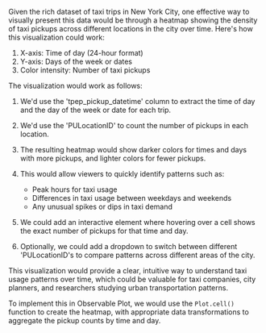 Given the rich dataset of taxi trips in New York City, one effective way to visually present this data would be through a heatmap showing the density of taxi pickups across different locations in the city over time. Here's how this visualization could work:

1. X-axis: Time of day (24-hour format)
2. Y-axis: Days of the week or dates
3. Color intensity: Number of taxi pickups

The visualization would work as follows:

1. We'd use the 'tpep_pickup_datetime' column to extract the time of day and the day of the week or date for each trip.

2. We'd use the 'PULocationID' to count the number of pickups in each location.

3. The resulting heatmap would show darker colors for times and days with more pickups, and lighter colors for fewer pickups.

4. This would allow viewers to quickly identify patterns such as:
   - Peak hours for taxi usage
   - Differences in taxi usage between weekdays and weekends
   - Any unusual spikes or dips in taxi demand

5. We could add an interactive element where hovering over a cell shows the exact number of pickups for that time and day.

6. Optionally, we could add a dropdown to switch between different 'PULocationID's to compare patterns across different areas of the city.

This visualization would provide a clear, intuitive way to understand taxi usage patterns over time, which could be valuable for taxi companies, city planners, and researchers studying urban transportation patterns.

To implement this in Observable Plot, we would use the `Plot.cell()` function to create the heatmap, with appropriate data transformations to aggregate the pickup counts by time and day.
